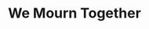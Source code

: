 ---
pid: lle21
title: We Mourn Together
location_transcription: Somwhere where it is needed
coordinates: "[-75.163612301682, 39.955214468151]"
zipcode: '19122'
gen_neighborhood: North Philadelphia
neighborhood: Yorktown,Old Kensington,Jinogi
outside_phl: 
age: '10'
age_range: 6-13
instagram: 
image_file_name: lle_21.jpg
proposal_transcription: people can leave flowers for their own or others passed loved
  ones.
topic: Unknown
topic_summary: '0'
type: Interactive
keywords_other: death, mourning
credit: Ray E
image_labels: 
twitter: 
facebook: 
permalink: "/monuments/lle21/"
layout: item-page
---